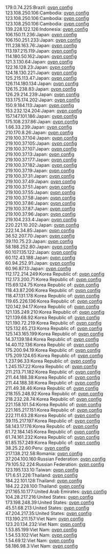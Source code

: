 179.0.74.225:Brazil: [ovpn config](vpn/179_0_74_225.ovpn)  
123.108.250.106:Cambodia: [ovpn config](vpn/123_108_250_106.ovpn)  
123.108.250.106:Cambodia: [ovpn config](vpn/123_108_250_106.ovpn)  
123.108.250.106:Cambodia: [ovpn config](vpn/123_108_250_106.ovpn)  
139.228.122.126:Indonesia: [ovpn config](vpn/139_228_122_126.ovpn)  
106.150.11.236:Japan: [ovpn config](vpn/106_150_11_236.ovpn)  
106.150.251.233:Japan: [ovpn config](vpn/106_150_251_233.ovpn)  
111.238.163.76:Japan: [ovpn config](vpn/111_238_163_76.ovpn)  
113.197.215.119:Japan: [ovpn config](vpn/113_197_215_119.ovpn)  
114.180.50.162:Japan: [ovpn config](vpn/114_180_50_162.ovpn)  
121.3.130.64:Japan: [ovpn config](vpn/121_3_130_64.ovpn)  
122.16.128.23:Japan: [ovpn config](vpn/122_16_128_23.ovpn)  
124.18.130.221:Japan: [ovpn config](vpn/124_18_130_221.ovpn)  
125.215.113.47:Japan: [ovpn config](vpn/125_215_113_47.ovpn)  
126.114.180.134:Japan: [ovpn config](vpn/126_114_180_134.ovpn)  
126.15.238.83:Japan: [ovpn config](vpn/126_15_238_83.ovpn)  
126.29.214.239:Japan: [ovpn config](vpn/126_29_214_239.ovpn)  
133.175.174.202:Japan: [ovpn config](vpn/133_175_174_202.ovpn)  
150.9.184.113:Japan: [ovpn config](vpn/150_9_184_113.ovpn)  
153.232.124.204:Japan: [ovpn config](vpn/153_232_124_204.ovpn)  
157.147.101.186:Japan: [ovpn config](vpn/157_147_101_186.ovpn)  
175.108.237.86:Japan: [ovpn config](vpn/175_108_237_86.ovpn)  
1.66.33.239:Japan: [ovpn config](vpn/1_66_33_239.ovpn)  
210.170.8.26:Japan: [ovpn config](vpn/210_170_8_26.ovpn)  
219.100.37.104:Japan: [ovpn config](vpn/219_100_37_104.ovpn)  
219.100.37.105:Japan: [ovpn config](vpn/219_100_37_105.ovpn)  
219.100.37.107:Japan: [ovpn config](vpn/219_100_37_107.ovpn)  
219.100.37.13:Japan: [ovpn config](vpn/219_100_37_13.ovpn)  
219.100.37.177:Japan: [ovpn config](vpn/219_100_37_177.ovpn)  
219.100.37.182:Japan: [ovpn config](vpn/219_100_37_182.ovpn)  
219.100.37.19:Japan: [ovpn config](vpn/219_100_37_19.ovpn)  
219.100.37.31:Japan: [ovpn config](vpn/219_100_37_31.ovpn)  
219.100.37.49:Japan: [ovpn config](vpn/219_100_37_49.ovpn)  
219.100.37.51:Japan: [ovpn config](vpn/219_100_37_51.ovpn)  
219.100.37.55:Japan: [ovpn config](vpn/219_100_37_55.ovpn)  
219.100.37.58:Japan: [ovpn config](vpn/219_100_37_58.ovpn)  
219.100.37.86:Japan: [ovpn config](vpn/219_100_37_86.ovpn)  
219.100.37.87:Japan: [ovpn config](vpn/219_100_37_87.ovpn)  
219.100.37.96:Japan: [ovpn config](vpn/219_100_37_96.ovpn)  
219.104.233.4:Japan: [ovpn config](vpn/219_104_233_4.ovpn)  
220.221.10.202:Japan: [ovpn config](vpn/220_221_10_202.ovpn)  
222.14.34.85:Japan: [ovpn config](vpn/222_14_34_85.ovpn)  
36.52.207.70:Japan: [ovpn config](vpn/36_52_207_70.ovpn)  
39.110.75.23:Japan: [ovpn config](vpn/39_110_75_23.ovpn)  
58.188.252.80:Japan: [ovpn config](vpn/58_188_252_80.ovpn)  
60.107.135.122:Japan: [ovpn config](vpn/60_107_135_122.ovpn)  
60.112.43.188:Japan: [ovpn config](vpn/60_112_43_188.ovpn)  
60.94.252.91:Japan: [ovpn config](vpn/60_94_252_91.ovpn)  
60.96.87.13:Japan: [ovpn config](vpn/60_96_87_13.ovpn)  
112.172.214.249:Korea Republic of: [ovpn config](vpn/112_172_214_249.ovpn)  
112.173.200.71:Korea Republic of: [ovpn config](vpn/112_173_200_71.ovpn)  
115.69.124.75:Korea Republic of: [ovpn config](vpn/115_69_124_75.ovpn)  
118.43.87.206:Korea Republic of: [ovpn config](vpn/118_43_87_206.ovpn)  
118.47.131.178:Korea Republic of: [ovpn config](vpn/118_47_131_178.ovpn)  
119.65.226.136:Korea Republic of: [ovpn config](vpn/119_65_226_136.ovpn)  
120.142.94.17:Korea Republic of: [ovpn config](vpn/120_142_94_17.ovpn)  
121.135.249.210:Korea Republic of: [ovpn config](vpn/121_135_249_210.ovpn)  
121.139.68.92:Korea Republic of: [ovpn config](vpn/121_139_68_92.ovpn)  
121.190.72.219:Korea Republic of: [ovpn config](vpn/121_190_72_219.ovpn)  
125.132.65.213:Korea Republic of: [ovpn config](vpn/125_132_65_213.ovpn)  
125.143.165.199:Korea Republic of: [ovpn config](vpn/125_143_165_199.ovpn)  
14.37.139.184:Korea Republic of: [ovpn config](vpn/14_37_139_184.ovpn)  
14.40.112.136:Korea Republic of: [ovpn config](vpn/14_40_112_136.ovpn)  
175.200.94.19:Korea Republic of: [ovpn config](vpn/175_200_94_19.ovpn)  
175.209.124.65:Korea Republic of: [ovpn config](vpn/175_209_124_65.ovpn)  
1.237.96.33:Korea Republic of: [ovpn config](vpn/1_237_96_33.ovpn)  
1.245.157.22:Korea Republic of: [ovpn config](vpn/1_245_157_22.ovpn)  
211.213.71.182:Korea Republic of: [ovpn config](vpn/211_213_71_182.ovpn)  
211.44.188.38:Korea Republic of: [ovpn config](vpn/211_44_188_38.ovpn)  
211.44.188.38:Korea Republic of: [ovpn config](vpn/211_44_188_38.ovpn)  
211.49.38.46:Korea Republic of: [ovpn config](vpn/211_49_38_46.ovpn)  
218.155.248.92:Korea Republic of: [ovpn config](vpn/218_155_248_92.ovpn)  
218.232.28.74:Korea Republic of: [ovpn config](vpn/218_232_28_74.ovpn)  
221.158.101.54:Korea Republic of: [ovpn config](vpn/221_158_101_54.ovpn)  
221.165.217.151:Korea Republic of: [ovpn config](vpn/221_165_217_151.ovpn)  
222.111.63.28:Korea Republic of: [ovpn config](vpn/222_111_63_28.ovpn)  
39.115.217.197:Korea Republic of: [ovpn config](vpn/39_115_217_197.ovpn)  
58.143.17.176:Korea Republic of: [ovpn config](vpn/58_143_17_176.ovpn)  
61.72.184.145:Korea Republic of: [ovpn config](vpn/61_72_184_145.ovpn)  
61.74.161.232:Korea Republic of: [ovpn config](vpn/61_74_161_232.ovpn)  
61.85.157.249:Korea Republic of: [ovpn config](vpn/61_85_157_249.ovpn)  
38.25.22.60:Peru: [ovpn config](vpn/38_25_22_60.ovpn)  
217.138.212.58:Romania: [ovpn config](vpn/217_138_212_58.ovpn)  
37.204.100.160:Russian Federation: [ovpn config](vpn/37_204_100_160.ovpn)  
79.105.52.224:Russian Federation: [ovpn config](vpn/79_105_52_224.ovpn)  
123.195.133.10:Taiwan: [ovpn config](vpn/123_195_133_10.ovpn)  
171.6.51.226:Thailand: [ovpn config](vpn/171_6_51_226.ovpn)  
184.22.101.128:Thailand: [ovpn config](vpn/184_22_101_128.ovpn)  
184.22.228.100:Thailand: [ovpn config](vpn/184_22_228_100.ovpn)  
217.165.10.177:United Arab Emirates: [ovpn config](vpn/217_165_10_177.ovpn)  
104.28.217.216:United States: [ovpn config](vpn/104_28_217_216.ovpn)  
173.198.248.39:United States: [ovpn config](vpn/173_198_248_39.ovpn)  
45.51.68.213:United States: [ovpn config](vpn/45_51_68_213.ovpn)  
47.204.217.35:United States: [ovpn config](vpn/47_204_217_35.ovpn)  
113.190.211.157:Viet Nam: [ovpn config](vpn/113_190_211_157.ovpn)  
123.20.134.232:Viet Nam: [ovpn config](vpn/123_20_134_232.ovpn)  
1.53.85.199:Viet Nam: [ovpn config](vpn/1_53_85_199.ovpn)  
1.54.53.102:Viet Nam: [ovpn config](vpn/1_54_53_102.ovpn)  
1.54.69.12:Viet Nam: [ovpn config](vpn/1_54_69_12.ovpn)  
58.186.98.3:Viet Nam: [ovpn config](vpn/58_186_98_3.ovpn)  
